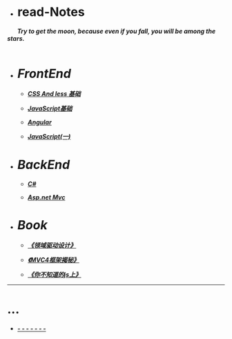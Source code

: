 * # read-Notes 

***&nbsp;&nbsp;&nbsp;&nbsp;&nbsp;&nbsp;&nbsp;Try to get the moon, because even if you fall, you will be among the stars. </br>
 &nbsp;&nbsp;&nbsp;&nbsp;&nbsp;&nbsp;&nbsp;***

- # ***FrontEnd***

  - ***[CSS And less 基础](./vedio/css.md)***
  
  - ***[JavaScript基础](./vedio/JavaScript.md)***
  
  - ***[Angular](./vedio/Angular.md)***
  
  - ***[JavaScript(一)](./vedio/JavaScript1.md)***
  
- # ***BackEnd***

  - ***[C#](./vedio/.Net.md)***
  
  - ***[Asp.net Mvc](./vedio/mvc.md)***


- # ***Book***

  - ***[《领域驱动设计》](./book/领域驱动设计.md)***
  
  - ***[《MVC4框架揭秘》](./book/mvc4.md)***
  
  - ***[《你不知道的js上》](./book/你不知道的JS上.md)***
---

# ...

*  ***[- - - - - - -](./work/_question.md)***
